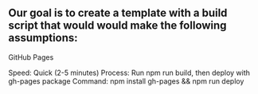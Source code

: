 
Our goal is to create a template with a build script that would would make the following assumptions:
- 

GitHub Pages

Speed: Quick (2-5 minutes)
Process: Run npm run build, then deploy with gh-pages package
Command: npm install gh-pages && npm run deploy